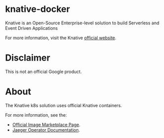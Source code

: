 knative-docker
============

Knative is an Open-Source Enterprise-level solution to build Serverless and Event Driven Applications

For more information, visit the Knative [official website](https://knative.dev/).

# Disclaimer
This is not an official Google product.

# <a name="about"></a>About

The Knative k8s solution uses official Knative containers.

For more information, see the:

- [Official Image Marketplace Page](https://console.cloud.google.com/marketplace/details/google/knative).
- [Jaeger Operator Documentation](https://github.com/GoogleCloudPlatform/click-to-deploy/tree/master/k8s/knative).

